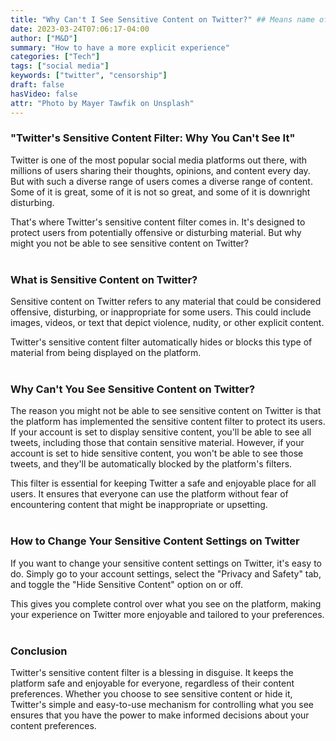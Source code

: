 ```yaml
---
title: "Why Can't I See Sensitive Content on Twitter?" ## Means name of the article is filename
date: 2023-03-24T07:06:17-04:00
author: ["M&D"]
summary: "How to have a more explicit experience"
categories: ["Tech"]
tags: ["social media"]
keywords: ["twitter", "censorship"]
draft: false
hasVideo: false
attr: "Photo by Mayer Tawfik on Unsplash"
---
```


### "Twitter's Sensitive Content Filter: Why You Can't See It"

Twitter is one of the most popular social media platforms out there, with millions of users sharing their thoughts, opinions, and content every day. But with such a diverse range of users comes a diverse range of content. Some of it is great, some of it is not so great, and some of it is downright disturbing.

That's where Twitter's sensitive content filter comes in. It's designed to protect users from potentially offensive or disturbing material. But why might you not be able to see sensitive content on Twitter?
<br>
<br>

### What is Sensitive Content on Twitter?

Sensitive content on Twitter refers to any material that could be considered offensive, disturbing, or inappropriate for some users. This could include images, videos, or text that depict violence, nudity, or other explicit content.

Twitter's sensitive content filter automatically hides or blocks this type of material from being displayed on the platform.
<br>
<br>

### Why Can't You See Sensitive Content on Twitter?

The reason you might not be able to see sensitive content on Twitter is that the platform has implemented the sensitive content filter to protect its users. If your account is set to display sensitive content, you'll be able to see all tweets, including those that contain sensitive material. However, if your account is set to hide sensitive content, you won't be able to see those tweets, and they'll be automatically blocked by the platform's filters.

This filter is essential for keeping Twitter a safe and enjoyable place for all users. It ensures that everyone can use the platform without fear of encountering content that might be inappropriate or upsetting.
<br>
<br>

### How to Change Your Sensitive Content Settings on Twitter

If you want to change your sensitive content settings on Twitter, it's easy to do. Simply go to your account settings, select the "Privacy and Safety" tab, and toggle the "Hide Sensitive Content" option on or off.

This gives you complete control over what you see on the platform, making your experience on Twitter more enjoyable and tailored to your preferences.
<br>
<br>

### Conclusion

Twitter's sensitive content filter is a blessing in disguise. It keeps the platform safe and enjoyable for everyone, regardless of their content preferences. Whether you choose to see sensitive content or hide it, Twitter's simple and easy-to-use mechanism for controlling what you see ensures that you have the power to make informed decisions about your content preferences.
